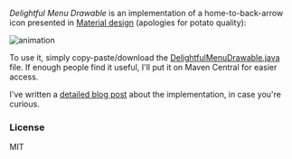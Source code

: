 *Delightful Menu Drawable* is an implementation of a home-to-back-arrow icon presented in [Material design](http://www.google.com/design/spec/animation/delightful-details.html) (apologies for potato quality):

![animation](http://i.imgur.com/hXRlhan.gif)

To use it, simply copy-paste/download the
[DelightfulMenuDrawable.java](https://github.com/tslamic/DelightfulMenuDrawable/blob/master/app/src/main/java/tslamic/github/com/delightfulmenudrawable/DelightfulMenuDrawable.java)
file. If enough people find it useful, I'll put it on Maven Central for easier access.

I've written a
[detailed blog post](http://tslamic.github.io/android-menu-icon/) about the implementation, in case you're curious.

### License

MIT
